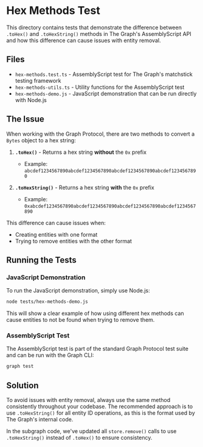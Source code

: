 # Hex Methods Test

This directory contains tests that demonstrate the difference between `.toHex()` and `.toHexString()` methods in The Graph's AssemblyScript API and how this difference can cause issues with entity removal.

## Files

- `hex-methods.test.ts` - AssemblyScript test for The Graph's matchstick testing framework
- `hex-methods-utils.ts` - Utility functions for the AssemblyScript test
- `hex-methods-demo.js` - JavaScript demonstration that can be run directly with Node.js

## The Issue

When working with the Graph Protocol, there are two methods to convert a `Bytes` object to a hex string:

1. **`.toHex()`** - Returns a hex string **without** the `0x` prefix
   - Example: `abcdef1234567890abcdef1234567890abcdef1234567890abcdef1234567890`

2. **`.toHexString()`** - Returns a hex string **with** the `0x` prefix
   - Example: `0xabcdef1234567890abcdef1234567890abcdef1234567890abcdef1234567890`

This difference can cause issues when:
- Creating entities with one format
- Trying to remove entities with the other format

## Running the Tests

### JavaScript Demonstration

To run the JavaScript demonstration, simply use Node.js:

```bash
node tests/hex-methods-demo.js
```

This will show a clear example of how using different hex methods can cause entities to not be found when trying to remove them.

### AssemblyScript Test

The AssemblyScript test is part of the standard Graph Protocol test suite and can be run with the Graph CLI:

```bash
graph test
```

## Solution

To avoid issues with entity removal, always use the same method consistently throughout your codebase. The recommended approach is to use `.toHexString()` for all entity ID operations, as this is the format used by The Graph's internal code.

In the subgraph code, we've updated all `store.remove()` calls to use `.toHexString()` instead of `.toHex()` to ensure consistency.
